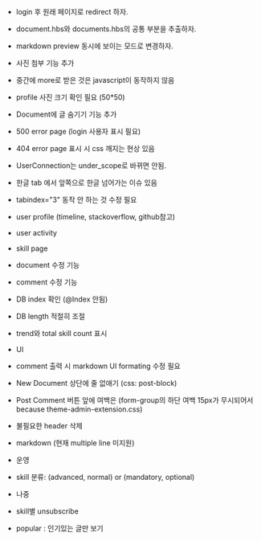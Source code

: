 - login 후 원래 페이지로 redirect 하자.
- document.hbs와 documents.hbs의 공통 부분을 추출하자.

- markdown preview 동시에 보이는 모드로 변경하자.
- 사진 첨부 기능 추가
- 중간에 more로 받은 것은 javascript이 동작하지 않음
- profile 사진 크기 확인 필요 (50*50)
- Document에 글 숨기기 기능 추가
- 500 error page (login 사용자 표시 필요)
- 404 error page 표시 시 css 깨지는 현상 있음
- UserConnection는 under_scope로 바뀌면 안됨.
- 한글 tab 에서 앞쪽으로 한글 넘어가는 이슈 있음
- tabindex="3" 동작 안 하는 것 수정 필요

- user profile (timeline, stackoverflow, github참고)
- user activity
- skill page
- document 수정 기능
- comment 수정 기능
- DB index 확인 (@Index 안됨)
- DB length 적절히 조절
- trend와 total skill count 표시

- UI
- comment 출력 시 markdown UI formating 수정 필요
- New Document 상단에 줄 없애기 (css: post-block)
- Post Comment 버튼 앞에 여백은 (form-group의 하단 여백 15px가 무시되어서 because theme-admin-extension.css)
- 불필요한 header 삭제
- markdown (현재 multiple line 미지원)

- 운영
- skill 분류: (advanced, normal) or (mandatory, optional)

- 나중
- skill별 unsubscribe
- popular : 인기있는 글만 보기
